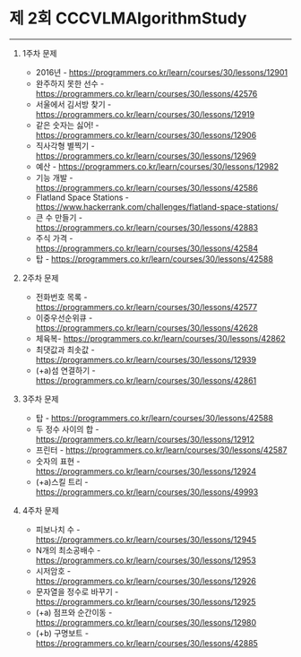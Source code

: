 # 제 2회 CCCVLMAlgorithmStudy

--- 

1. 1주차 문제  
    * 2016년 -  https://programmers.co.kr/learn/courses/30/lessons/12901  
    * 완주하지 못한 선수 - https://programmers.co.kr/learn/courses/30/lessons/42576  
    * 서울에서 김서방 찾기 - https://programmers.co.kr/learn/courses/30/lessons/12919  
    * 같은 숫자는 싫어! - https://programmers.co.kr/learn/courses/30/lessons/12906  
    * 직사각형 별찍기 - https://programmers.co.kr/learn/courses/30/lessons/12969  
    * 예산 - https://programmers.co.kr/learn/courses/30/lessons/12982  
    * 기능 개발 - https://programmers.co.kr/learn/courses/30/lessons/42586
    * Flatland Space Stations - https://www.hackerrank.com/challenges/flatland-space-stations/
    * 큰 수 만들기 - https://programmers.co.kr/learn/courses/30/lessons/42883
    * 주식 가격 - https://programmers.co.kr/learn/courses/30/lessons/42584
    * 탑 - https://programmers.co.kr/learn/courses/30/lessons/42588

2. 2주차 문제  
    * 전화번호 목록 - https://programmers.co.kr/learn/courses/30/lessons/42577
    * 이중우선순위큐 - https://programmers.co.kr/learn/courses/30/lessons/42628
    * 체육복- https://programmers.co.kr/learn/courses/30/lessons/42862
    * 최댓값과 최솟값 - https://programmers.co.kr/learn/courses/30/lessons/12939
    * (+a)섬 연결하기 - https://programmers.co.kr/learn/courses/30/lessons/42861

3. 3주차 문제  
    * 탑 - https://programmers.co.kr/learn/courses/30/lessons/42588
    * 두 정수 사이의 합 - https://programmers.co.kr/learn/courses/30/lessons/12912  
    * 프린터 - https://programmers.co.kr/learn/courses/30/lessons/42587 
    * 숫자의 표현 - https://programmers.co.kr/learn/courses/30/lessons/12924
    * (+a)스킬 트리 - https://programmers.co.kr/learn/courses/30/lessons/49993

4. 4주차 문제  
    * 피보나치 수 - https://programmers.co.kr/learn/courses/30/lessons/12945
    * N개의 최소공배수 - https://programmers.co.kr/learn/courses/30/lessons/12953
    * 시저암호 - https://programmers.co.kr/learn/courses/30/lessons/12926
    * 문자열을 정수로 바꾸기 - https://programmers.co.kr/learn/courses/30/lessons/12925
    * (+a) 점프와 순간이동 - https://programmers.co.kr/learn/courses/30/lessons/12980
    * (+b) 구명보트 - https://programmers.co.kr/learn/courses/30/lessons/42885